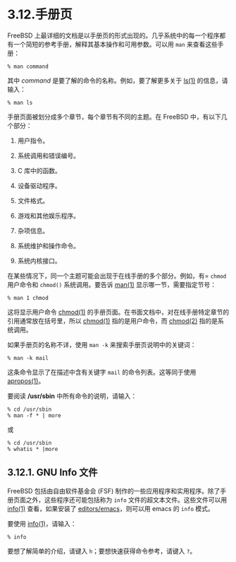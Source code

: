 # 3.12.手册页

FreeBSD 上最详细的文档是以手册页的形式出现的。几乎系统中的每一个程序都有一个简短的参考手册，解释其基本操作和可用参数。可以用 `man` 来查看这些手册：

```shell
% man command
```

其中 _command_ 是要了解的命令的名称。例如，要了解更多关于 [ls(1)](https://www.freebsd.org/cgi/man.cgi?query=ls&sektion=1&format=html) 的信息，请输入：

```shell
% man ls
```

手册页面被划分成多个章节，每个章节有不同的主题。在 FreeBSD 中，有以下几个部分：

1. 用户指令。

2. 系统调用和错误编号。

3. C 库中的函数。

4. 设备驱动程序。

5. 文件格式。

6. 游戏和其他娱乐程序。

7. 杂项信息。

8. 系统维护和操作命令。

9. 系统内核接口。

在某些情况下，同一个主题可能会出现于在线手册的多个部分。例如，有= `chmod` 用户命令和 `chmod()` 系统调用。要告诉 [man(1)](https://www.freebsd.org/cgi/man.cgi?query=man&sektion=1&format=html) 显示哪一节，需要指定节号：

```shell
% man 1 chmod
```

这将显示用户命令 [chmod(1)](https://www.freebsd.org/cgi/man.cgi?query=chmod&sektion=1&format=html) 的手册页面。在书面文档中，对在线手册特定章节的引用通常放在括号里，所以 [chmod(1)](https://www.freebsd.org/cgi/man.cgi?query=chmod&sektion=1&format=html) 指的是用户命令，而 [chmod(2)](https://www.freebsd.org/cgi/man.cgi?query=man&sektion=1&format=html) 指的是系统调用。

如果手册页的名称不详，使用 `man -k` 来搜索手册页说明中的关键词：

```shell
% man -k mail
```

这条命令显示了在描述中含有关键字 `mail` 的命令列表。这等同于使用 [apropos(1)](https://www.freebsd.org/cgi/man.cgi?query=apropos&sektion=1&format=html)。

要阅读 **/usr/sbin** 中所有命令的说明，请输入：

```shell
% cd /usr/sbin
% man -f * | more
```

或

```shell
% cd /usr/sbin
% whatis * |more
```

## 3.12.1. GNU Info 文件

FreeBSD 包括由自由软件基金会 (FSF) 制作的一些应用程序和实用程序。除了手册页面之外，这些程序还可能包括称为 `info` 文件的超文本文件。这些文件可以用 [info(1)](https://www.freebsd.org/cgi/man.cgi?query=info&sektion=1&format=html) 查看，如果安装了 [editors/emacs](https://cgit.freebsd.org/ports/tree/editors/emacs/pkg-descr)，则可以用 emacs 的 `info` 模式。

要使用 [info(1)](https://www.freebsd.org/cgi/man.cgi?query=info&sektion=1&format=html)，请输入：

```shell
% info
```

要想了解简单的介绍，请键入 `h`；要想快速获得命令参考，请键入 `?`。

